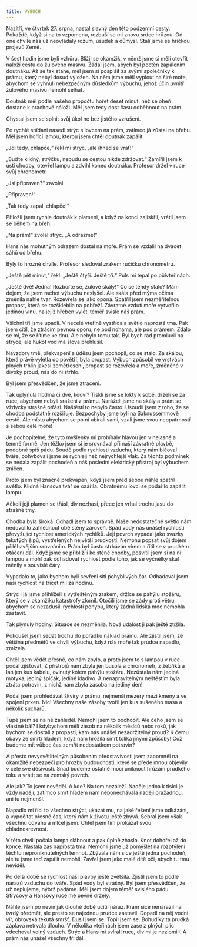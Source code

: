 ```yaml
---
title: VÝBUCH
---
```


Nazítří, ve čtvrtek 27. srpna, nastal slavný den této podzemní cesty. Pokaždé, když si na to vzpomenu, rozbuší se mi znovu srdce hrůzou. Od oné chvíle nás už neovládaly rozum, úsudek a důmysl. Stali jsme se hříčkou projevů Země.

V šest hodin jsme byli vzhůru. Blížil se okamžik, v němž jsme si měli otevřít náloží cestu do žulového masívu. Žádal jsem, abych byl poctěn zapálením doutnáku. Až se tak stane, měl jsem si pospíšit za svými společníky k prámu, který nebyl dosud vyložen. Na něm jsme měli vyplout na širé moře, abychom se vyhnuli nebezpečným důsledkům výbuchu, jehož účin uvnitř žulového masívu nemohl selhat.

Doutnák měl podle našeho propočtu hořet deset minut, než se oheň dostane k prachové náloži. Měl jsem tedy dost času odběhnout na prám.

Chystal jsem se splnit svůj úkol ne bez jistého vzrušení.

Po rychlé snídani nasedl strýc s lovcem na prám, zatímco já zůstal na břehu. Měl jsem hořící lampu, kterou jsem chtěl doutnák zapálit.

„Jdi tedy, chlapče,“ řekl mi strýc, „ale ihned se vrať!“

„Buďte klidný, strýčku, nebudu se cestou nikde zdržovat.“ Zamířil jsem k ústí chodby, otevřel lampu a zdvihl konec doutnáku. Profesor držel v ruce svůj chronometr.

„Jsi připraven?“ zavolal.

„Připraven!“

„Tak tedy zapal, chlapče!“

Přiložil jsem rychle doutnák k plameni, a když na konci zajiskřil, vrátil jsem se během na břeh.

„Na prám!“ zvolal strýc. „A odrazme!“

Hans nás mohutným odrazem dostal na moře. Prám se vzdálil na dvacet sáhů od břehu.

Byly to hrozné chvíle. Profesor sledoval zrakem ručičku chronometru.

„Ještě pět minut,“ řekl. „Ještě čtyři. Ještě tři.“ Puls mi tepal po půlvteřinách.

„Ještě dvě! Jedna! Rozbořte se, žulové skály!“ Co se tehdy stalo? Mám dojem, že jsem rachot výbuchu neslyšel. Ale skála před mýma očima změnila náhle tvar. Rozevřela se jako opona. Spatřil jsem nezměřitelnou propast, která se rozšklebila na pobřeží. Závratné vzdutí moře vytvořilo jedinou vlnu, na jejíž hřeben vylétl téměř svisle náš prám.

Všichni tři jsme upadli. V necelé vteřině vystřídala světlo naprostá tma. Pak jsem cítil, že ztrácím pevnou oporu, ne pod nohama, ale pod prámem. Zdálo se mi, že se řítíme ke dnu. Ale nebylo tomu tak. Byl bych rád promluvil na strýce, ale hukot vod má slova přehlušil.

Navzdory tmě, překvapení a úděsu jsem pochopil, co se stalo. Za skálou, která právě vylétla do povětří, byla propast. Výbuch způsobil ve vrstvách plných trhlin jakési zemětřesení, propast se rozevřela a moře, změněné v divoký proud, nás do ní strhlo.

Byl jsem přesvědčen, že jsme ztraceni.

Tak uplynula hodina či dvě, kdoví? Tiskli jsme se lokty k sobě, drželi se za ruce, abychom nebyli sraženi z prámu. Naráželi jsme na skály a prám se vždycky strašně otřásl. Naštěstí to nebylo často. Usoudil jsem z toho, že se chodba podstatně rozšiřuje. Bezpochyby jsme byli na Saknussemmově cestě. Ale místo abychom se po ní ubírali sami, vzali jsme svou neopatrností s sebou celé moře!

Je pochopitelné, že tyto myšlenky mi probíhaly hlavou jen v nejasné a temné formě. Jen těžko jsem si je srovnával při naší závratné plavbě, podobné spíš pádu. Soudě podle rychlosti vzduchu, který nám bičoval tváře, pohybovali jsme se rychleji než nejrychlejší vlak. Za těchto podmínek se nedala zapálit pochodeň a náš poslední elektrický přístroj byl výbuchem zničen.

Proto jsem byl značně překvapen, když jsem před sebou náhle spatřil světlo. Klidná Hansova tvář se ozářila. Obratnému lovci se podařilo zapálit lampu.

Ačkoli její plamen se třásl, div nezhasí, přece jen vrhal trochu jasu do strašné tmy.

Chodba byla široká. Odhadl jsem to správně. Naše nedostatečné světlo nám nedovolilo zahlédnout obě stěny zároveň. Spád vody nás unášel rychlostí převyšující rychlost amerických rychlíků. Její povrch vypadal jako svazky tekutých šípů, vystřelených největší prudkostí. Nemohu popsat svůj dojem přiléhavějším srovnáním. Prám byl často strháván vírem a řítil se v prudkém otáčení dál. Když jsme se přiblížili ke stěně chodby, posvítil jsem si na ni lampou a mohl pak odhadovat rychlost podle toho, jak se výčnělky skal měnily v souvislé čáry.

Vypadalo to, jako bychom byli sevřeni síti pohyblivých čar. Odhadoval jsem naši rychlost na třicet mil za hodinu.

Strýc i já jsme přihlíželi s vytřeštěným zrakem, držíce se pahýlu stožáru, který se v okamžiku katastrofy zlomil. Otočili jsme se zády proti větru, abychom se nezadusili rychlostí pohybu, který žádná lidská moc nemohla zastavit.

Tak plynuly hodiny. Situace se nezměnila. Nová událost ji pak ještě ztížila.

Pokoušel jsem sedat trochu do pořádku náklad prámu. Ale zjistil jsem, že většina předmětů ve chvíli výbuchu, když nás moře tak prudce napadlo, zmizela.

Chtěl jsem vědět přesně, co nám zbylo, a proto jsem to s lampou v ruce počal zjišťovat. Z přístrojů nám zbyla jen busola a chronometr, z žebříků a lan jen kus kabelu, ovinutý kolem pahýlu stožáru. Nezůstala nám jediná motyka, jediný špičák, jediné kladivo. A nenapravitelným neštěstím byla ztráta potravin, z nichž nám zbyla zásoba na jediný den!

Počal jsem prohledávat škvíry v prámu, nejmenší mezery mezi kmeny a ve spojení prken. Nic! Všechny naše zásoby tvořil jen kus sušeného masa a několik sucharů.

Tupě jsem se na ně zahleděl. Nemohl jsem to pochopit. Ale čeho jsem se vlastně bál? I kdybychom měli zásob na několik měsíců nebo roků, jak bychom se dostali z propasti, kam nás unášel nezadržitelný proud? K čemu obavy ze smrti hladem, když nám hrozila smrt tolika jinými způsoby! Což budeme mít vůbec čas zemřít nedostatkem potravin?

A přesto nevysvětlitelným působením představivosti jsem zapomněl na okamžité nebezpečí pro hrozby budoucnosti, které se přede mnou objevily v celé své děsivosti. Snad budeme ostatně moci uniknout hrůzám prudkého toku a vrátit se na zemský povrch.

Ale jak? To jsem nevěděl. A kde? Na tom nezáleží. Naděje jedna k tisíci je vždy nadějí, zatímco smrt hladem nám neponechávala naději pražádnou, ani tu nejmenší.

Napadlo mi říci to všechno strýci, ukázat mu, na jaké řešení jsme odkázáni, a vypočítat přesně čas, který nám k životu ještě zbývá. Sebral jsem však všechnu odvahu a mlčel jsem. Chtěl jsem tím prokázat svou chladnokrevnost.

V této chvíli počala lampa slábnout a pak úplně zhasla. Knot dohořel až do konce. Nastala zas naprostá tma. Nemohli jsme už pomýšlet na rozptýlení těchto neproniknutelných temnot. Zbývala nám sice ještě jedna pochodeň, ale tu jsme teď zapálit nemohli. Zavřel jsem jako malé dítě oči, abych tu tmu neviděl.

Po delší době se rychlost naší plavby ještě zvětšila. Zjistil jsem to podle nárazů vzduchu do tváře. Spád vody byl strašný. Byl jsem přesvědčen, že už neplujeme, nýbrž padáme. Měl jsem dojem téměř svislého pádu. Strýcovy a Hansovy ruce mě pevně držely.

Náhle jsem po nevímjak dlouhé době ucítil náraz. Prám sice nenarazil na tvrdý předmět, ale presto se najednou prudce zastavil. Dopadl na něj vodní vír, obrovská tekutá smršť. Dusil jsem se. Topil jsem se. Bohudíky ta prudká záplava netrvala dlouho. V několika vteřinách jsem zase z plných plic vdechoval volný vzduch. Strýc a Hans mi svírali ruce, div mi je nezlomili. A prám nás unášel všechny tři dál.
